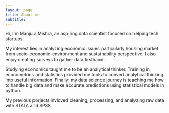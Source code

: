 ```yaml
---
layout: page
title: About me
subtitle: 
---
```


Hi, I'm Manjula Mishra, an aspiring data scientist focused on helping tech startups. 

My interest lies in analyzing economic issues particularly housing market from socio-economic-environment and sustainability perspective. I also enjoy creating surveys to gather data firsthand. 

Studying economics taught me to be an analytical thinker. Training in econometrics and statistics provided me tools to convert analytical thinking into useful information. Finally, my data science journey is teaching me how to handle big data and make accurate predictions using statistical models in python. 

My previous porjects invloved cleaning, processing, and analyzing raw data with STATA and SPSS. 
